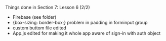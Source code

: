 Things done in Section 7: Lesson 6 (2/2)

- Firebase (see folder)
- {box-sizing: border-box;} problem in padding in forminput group
- custom buttom file edited
- App.js edited for making it whole app aware of sign-in with auth object
